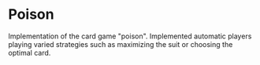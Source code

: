 # Poison

Implementation of the card game "poison". Implemented automatic players playing varied strategies such as maximizing the suit or choosing the optimal card.
